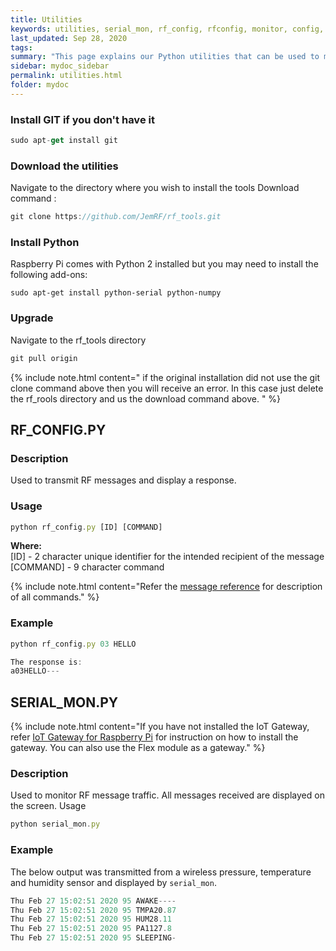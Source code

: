 ```yaml
---
title: Utilities
keywords: utilities, serial_mon, rf_config, rfconfig, monitor, config, configure
last_updated: Sep 28, 2020
tags:  
summary: "This page explains our Python utilities that can be used to monitor radio message traffic as well as send commands and requests to other RF modules"
sidebar: mydoc_sidebar
permalink: utilities.html
folder: mydoc
---
```


### Install GIT if you don't have it
```js
sudo apt-get install git
```

### Download the utilities

Navigate to the directory where you wish to install the tools
Download command :

```js
git clone https://github.com/JemRF/rf_tools.git
```

### Install Python

Raspberry Pi comes with Python 2 installed but you may need to install the following add-ons:

```
sudo apt-get install python-serial python-numpy
```

### Upgrade

Navigate to the rf_tools directory

```js
git pull origin
```

{% include note.html content="
if the original installation did not use the git clone command above then you will receive an error. In this case just delete the rf_rools directory and us the download command above. 
" %}
 
## RF_CONFIG.PY

### Description
Used to transmit RF messages and display a response.

### Usage
```js 
python rf_config.py [ID] [COMMAND]
```

**Where:** <br/>
    [ID]      - 2 character unique identifier for the intended recipient of the message <br/>
    [COMMAND] - 9 character command <br/>
    
{% include note.html content="Refer the [message reference](rf_message_reference.html) for description of all commands." %}

### Example
```js
python rf_config.py 03 HELLO

The response is:
a03HELLO---
``` 

## SERIAL_MON.PY

{% include note.html content="If you have not installed the IoT Gateway, refer [IoT Gateway for Raspberry Pi](iot_gateway.html) for instruction on how to install the gateway. You can also use the Flex module as a gateway." %}


###  Description
Used to monitor RF message traffic. All messages received are displayed on the screen. 
Usage

```js
python serial_mon.py
```

### Example

The below output was transmitted from a wireless pressure, temperature and humidity sensor and displayed by `serial_mon`.

```js
Thu Feb 27 15:02:51 2020 95 AWAKE----
Thu Feb 27 15:02:51 2020 95 TMPA20.87
Thu Feb 27 15:02:51 2020 95 HUM28.11
Thu Feb 27 15:02:51 2020 95 PA1127.8
Thu Feb 27 15:02:51 2020 95 SLEEPING-
```

